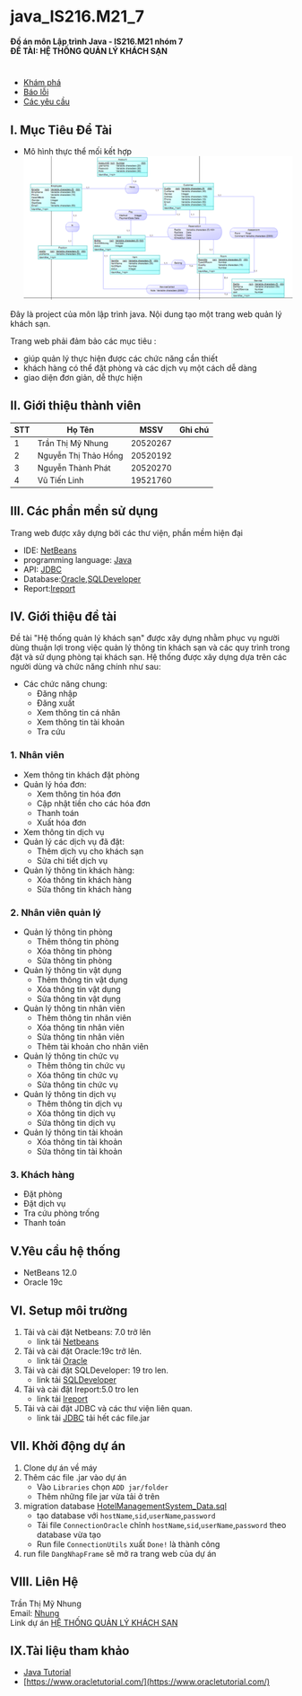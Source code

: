 

#                     java_IS216.M21_7 

**Đồ án môn Lập trình Java - IS216.M21 nhóm 7**  
**ĐỀ TÀI: HỆ THỐNG QUẢN LÝ KHÁCH SẠN**
#
- [Khám phá ](https://github.com/mynhung2010/java_IS216.M21_7)
- [Báo lỗi](https://github.com/mynhung2010/java_IS216.M21_7/issues)
- [Các yêu cầu](https://github.com/mynhung2010/java_IS216.M21_7/pulls)

## I. Mục Tiêu Để Tài
- Mô hình thực thể mối kết hợp  
![](ERD_KhachSan.png)

Đây là project của môn lập trình java. Nội dung tạo một trang web quản lý khách sạn.  

Trang web phải đảm bảo các mục tiêu :
- giúp quản lý thực hiện được các chức năng cần thiết
- khách hàng có thể đặt phòng và các dịch vụ một cách dễ dàng
- giao diện đơn giản, dễ thực hiện


## II. Giới thiệu thành viên
| STT | Họ Tên               | MSSV     | Ghi chú |
| --- | -------------------- | -------- | ------- |
| 1   | Trần Thị Mỹ Nhung    | 20520267 |         |
| 2   | Nguyễn Thị Thảo Hồng | 20520192 |         |
| 3   | Nguyễn Thành Phát    | 20520270 |         |
| 4   | Vũ Tiến Linh         | 19521760 |         |
  
## III. Các phần mền sử dụng
Trang web được xây dựng bởi các thư viện, phần mềm hiện đại  
- IDE: [NetBeans](https://netbeans.apache.org/)
- programming language: [Java](https://www.java.com/en/)
- API: [JDBC](https://www.oracle.com/database/technologies/appdev/jdbc-downloads.html)
- Database:[Oracle](https://www.oracle.com/index.html),[SQLDeveloper](https://www.oracle.com/database/technologies/appdev/sqldeveloper-landing.html)
- Report:[Ireport](https://community.jaspersoft.com/)
## IV. Giới thiệu đề tài
Đề tài "Hệ thống quản lý khách sạn" được xây dựng nhằm phục vụ người dùng thuận lợi trong việc quản lý thông tin khách sạn và các quy trình
trong đặt và sử dụng phòng tại khách sạn. Hệ thống được xây dựng dựa trên các người dùng và chức năng chính như sau:
- Các chức năng chung:
  + Đăng nhập
  + Đăng xuất
  + Xem thông tin cá nhân
  + Xem thông tin tài khoản
  + Tra cứu
### 1. Nhân viên
  - Xem thông tin khách đặt phòng
  - Quản lý hóa đơn:
    + Xem thông tin hóa đơn
    + Cập nhật tiền cho các hóa đơn
    + Thanh toán
    + Xuất hóa đơn
  - Xem thông tin dịch vụ
  - Quản lý các dịch vụ đã đặt:
    + Thêm dịch vụ cho khách sạn
    + Sửa chi tiết dịch vụ
  - Quản lý thông tin khách hàng:
    + Xóa thông tin khách hàng
    + Sửa thông tin khách hàng
### 2. Nhân viên quản lý
  - Quản lý thông tin phòng
    + Thêm thông tin phòng
    + Xóa thông tin phòng
    + Sửa thông tin phòng
  - Quản lý thông tin vật dụng
    + Thêm thông tin vật dụng
    + Xóa thông tin vật dụng
    + Sửa thông tin vật dụng
  - Quản lý thông tin nhân viên
    + Thêm thông tin nhân viên
    + Xóa thông tin nhân viên
    + Sửa thông tin nhân viên
    + Thêm tài khoản cho nhân viên
  - Quản lý thông tin chức vụ
    + Thêm thông tin chức vụ
    + Xóa thông tin chức vụ
    + Sửa thông tin chức vụ
  - Quản lý thông tin dịch vụ
    + Thêm thông tin dịch vụ
    + Xóa thông tin dịch vụ
    + Sửa thông tin dịch vụ
  - Quản lý thông tin tài khoản
    + Xóa thông tin tài khoản
    + Sửa thông tin tài khoản
### 3. Khách hàng
  - Đặt phòng
  - Đặt dịch vụ
  - Tra cứu phòng trống
  - Thanh toán
## V.Yêu cầu hệ thống
- NetBeans 12.0
- Oracle 19c
## VI. Setup môi trường
  1.  Tải và cài đặt Netbeans: 7.0 trở lên
      - link tải [Netbeans](https://netbeans.apache.org/download/index.html)
  3.  Tải và cài đặt Oracle:19c trở lên. 
       - link tải  [Oracle](https://www.oracle.com/database/technologies/oracle-database-software-downloads.html#19c)
  4.  Tải và cài đặt SQLDeveloper: 19 tro len. 
       - link tải    [SQLDeveloper](https://www.oracle.com/database/technologies/appdev/sqldeveloper-landing.html)
  5.  Tải và cài đặt Ireport:5.0 tro len
      - link tải [Ireport](https://community.jaspersoft.com/project/ireport-designer/releases)
  6.  Tải và cài đặt JDBC và các thư viện liên quan. 
       - link tải  [JDBC](https://drive.google.com/drive/u/0/folders/1G9nYOTyClAx9VtyWUyW726IM2NnF_sBu) tải hết các file.jar
## VII. Khởi động dự án
1.  Clone dự án về máy
2.  Thêm các file .jar vào dự án
    - Vào `Libraries` chọn `ADD jar/folder` 
    - Thêm những file jar vừa tải ở trên
3.  migration database [HotelManagementSystem_Data.sql](https://github.com/mynhung2010/java_IS216.M21_7/blob/Th%C3%A0nh-Ph%C3%A1t/Oracle/Script/HotelManagementSystem_Data.sql)
     - tạo  database với `hostName`,`sid`,`userName`,`password`
     - Tải file `ConnectionOracle` chỉnh `hostName`,`sid`,`userName`,`password` theo database vừa tạo 
     - Run file `ConnectionUtils` xuất `Done!` là thành công
4.  run file `DangNhapFrame` sẽ mở ra trang web của dự án
## VIII. Liên Hệ
Trần Thị Mỹ Nhung   
Email: [Nhung](mailto:20520267@gm.uit.edu.vn)  
Link dự án [HỆ THỐNG QUẢN LÝ KHÁCH SẠN](https://github.com/mynhung2010/java_IS216.M21_7)
##  IX.Tài liệu tham khảo
- [Java Tutorial](https://docs.oracle.com/javase/tutorial/)
- [https://www.oracletutorial.com/](https://www.oracletutorial.com/)
  


